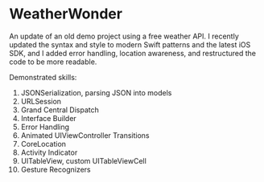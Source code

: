 # WeatherWonder
An update of an old demo project using a free weather API. I recently updated the syntax and style to modern Swift patterns and the latest iOS SDK, and I added error handling, location awareness, and restructured the code to be more readable.

Demonstrated skills:
1. JSONSerialization, parsing JSON into models
2. URLSession
3. Grand Central Dispatch
4. Interface Builder
5. Error Handling
6. Animated UIViewController Transitions
7. CoreLocation
8. Activity Indicator
9. UITableView, custom UITableViewCell
10. Gesture Recognizers


